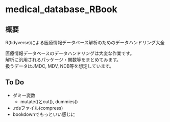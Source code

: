 # medical_database_RBook

## 概要
R(tidyverse)による医療情報データベース解析のためのデータハンドリング大全  
  
医療情報データベースのデータハンドリングは大変な作業です。  
解析に汎用されるパッケージ・関数等をまとめてみます。  
扱うデータはJMDC, MDV, NDB等を想定しています。  

## To Do
- ダミー変数
  - mutate()とcut(), dummies()
- .rdsファイル(compress)
- bookdownでもっといい感じに
